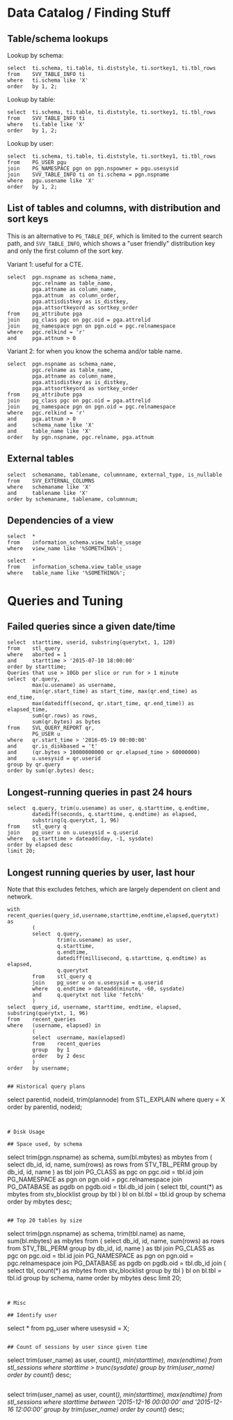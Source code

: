 # Data Catalog / Finding Stuff

## Table/schema lookups

Lookup by schema:

```
select  ti.schema, ti.table, ti.diststyle, ti.sortkey1, ti.tbl_rows 
from    SVV_TABLE_INFO ti 
where   ti.schema like 'X'
order   by 1, 2;
```

Lookup by table:

```
select  ti.schema, ti.table, ti.diststyle, ti.sortkey1, ti.tbl_rows 
from    SVV_TABLE_INFO ti 
where   ti.table like 'X'
order   by 1, 2;
```

Lookup by user:

```
select  ti.schema, ti.table, ti.diststyle, ti.sortkey1, ti.tbl_rows 
from    PG_USER pgu
join    PG_NAMESPACE pgn on pgn.nspowner = pgu.usesysid
join    SVV_TABLE_INFO ti on ti.schema = pgn.nspname
where   pgu.usename like 'X'
order   by 1, 2;
```


## List of tables and columns, with distribution and sort keys

This is an alternative to `PG_TABLE_DEF`, which is limited to the current search path,
and `SVV_TABLE_INFO`, which shows a "user friendly" distribution key and only the first
column of the sort key.

Variant 1: useful for a CTE.

```
select  pgn.nspname as schema_name,
        pgc.relname as table_name,
        pga.attname as column_name,
        pga.attnum  as column_order,
        pga.attisdistkey as is_distkey,
        pga.attsortkeyord as sortkey_order
from    pg_attribute pga
join    pg_class pgc on pgc.oid = pga.attrelid
join    pg_namespace pgn on pgn.oid = pgc.relnamespace
where   pgc.relkind = 'r'
and     pga.attnum > 0
```

Variant 2: for when you know the schema and/or table name.

```
select  pgn.nspname as schema_name,
        pgc.relname as table_name,
        pga.attname as column_name,
        pga.attisdistkey as is_distkey,
        pga.attsortkeyord as sortkey_order
from    pg_attribute pga
join    pg_class pgc on pgc.oid = pga.attrelid
join    pg_namespace pgn on pgn.oid = pgc.relnamespace
where   pgc.relkind = 'r'
and     pga.attnum > 0
and     schema_name like 'X'
and     table_name like 'X'
order   by pgn.nspname, pgc.relname, pga.attnum
```

## External tables

```
select  schemaname, tablename, columnname, external_type, is_nullable
from    SVV_EXTERNAL_COLUMNS
where   schemaname like 'X'
and     tablename like 'X'
order by schemaname, tablename, columnnum;
```


## Dependencies of a view

```
select  *
from    information_schema.view_table_usage
where   view_name like '%SOMETHING%';
```

```
select  *
from    information_schema.view_table_usage
where   table_name like '%SOMETHING%';
```


# Queries and Tuning

## Failed queries since a given date/time

```
select  starttime, userid, substring(querytxt, 1, 120)
from    stl_query
where   aborted = 1
and     starttime > '2015-07-10 18:00:00'
order by starttime;
Queries that use > 10Gb per slice or run for > 1 minute
select  qr.query,
        max(u.usename) as username,
        min(qr.start_time) as start_time, max(qr.end_time) as end_time,
        max(datediff(second, qr.start_time, qr.end_time)) as elapsed_time,
        sum(qr.rows) as rows,
        sum(qr.bytes) as bytes
from    SVL_QUERY_REPORT qr,
        PG_USER u
where   qr.start_time > '2016-05-19 00:00:00'
and     qr.is_diskbased = 't'
and     (qr.bytes > 10000000000 or qr.elapsed_time > 60000000)
and     u.usesysid = qr.userid
group by qr.query
order by sum(qr.bytes) desc;
```


## Longest-running queries in past 24 hours

```
select  q.query, trim(u.usename) as user, q.starttime, q.endtime,
        datediff(seconds, q.starttime, q.endtime) as elapsed,
        substring(q.querytxt, 1, 96)
from    stl_query q
join    pg_user u on u.usesysid = q.userid
where   q.starttime > dateadd(day, -1, sysdate)
order by elapsed desc
limit 20;
```

## Longest running queries by user, last hour

Note that this excludes fetches, which are largely dependent on client and network.

```
with    recent_queries(query_id,username,starttime,endtime,elapsed,querytxt) as
        (
        select  q.query, 
                trim(u.usename) as user, 
                q.starttime, 
                q.endtime,
                datediff(millisecond, q.starttime, q.endtime) as elapsed,
                q.querytxt
        from    stl_query q
        join    pg_user u on u.usesysid = q.userid
        where   q.endtime > dateadd(minute, -60, sysdate)
        and     q.querytxt not like 'fetch%'
        )
select  query_id, username, starttime, endtime, elapsed, substring(querytxt, 1, 96)
from    recent_queries
where   (username, elapsed) in
        (
        select  username, max(elapsed)
        from    recent_queries
        group   by 1
        order   by 2 desc
        )
order   by username;


## Historical query plans

```
select  parentid, nodeid, trim(plannode)
from    STL_EXPLAIN
where   query = X
order by parentid, nodeid;
```


# Disk Usage

## Space used, by schema

```
select  trim(pgn.nspname) as schema,
        sum(bl.mbytes) as mbytes
from    (
        select  db_id, id, name, 
                sum(rows) as rows
        from    STV_TBL_PERM
        group by db_id, id, name
        ) as tbl
join    PG_CLASS as pgc on pgc.oid = tbl.id
join    PG_NAMESPACE as pgn on pgn.oid = pgc.relnamespace
join    PG_DATABASE as pgdb on pgdb.oid = tbl.db_id
join    (
        select  tbl, count(*) as mbytes
        from    stv_blocklist
        group by tbl
        ) bl on bl.tbl = tbl.id
group by schema
order by mbytes desc;
```

## Top 20 tables by size

```
select  trim(pgn.nspname) as schema,
        trim(tbl.name) as name,
        sum(bl.mbytes) as mbytes
from    (
        select  db_id, id, name, 
                sum(rows) as rows
        from    STV_TBL_PERM
        group by db_id, id, name
        ) as tbl
join    PG_CLASS as pgc on pgc.oid = tbl.id
join    PG_NAMESPACE as pgn on pgn.oid = pgc.relnamespace
join    PG_DATABASE as pgdb on pgdb.oid = tbl.db_id
join    (
        select  tbl, count(*) as mbytes
        from    stv_blocklist
        group by tbl
        ) bl on bl.tbl = tbl.id
group by schema, name
order by mbytes desc
limit 20;
```


# Misc

## Identify user

```
select  *
from    pg_user
where   usesysid = X;
```

## Count of sessions by user since given time

```
select  trim(user_name) as user, count(*), min(starttime), max(endtime)
from    stl_sessions
where   starttime > trunc(sysdate)
group by trim(user_name)
order by count(*) desc;
```

```
select  trim(user_name) as user, count(*), min(starttime), max(endtime)
from    stl_sessions
where   starttime between '2015-12-16 00:00:00' and '2015-12-16 12:00:00'
group by trim(user_name)
order by count(*) desc;
```

